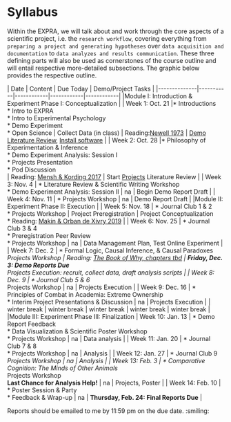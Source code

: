 # Syllabus

Within the EXPRA, we will talk about and work through the core aspects of a scientific project, i.e. the `research workflow`, covering everything from `preparing a project and generating hypotheses` over `data acquisition and documentation` to `data analyzes and results communication`. These three defining parts will also be used as cornerstones of the course outline and will entail respective more-detailed subsections. The graphic below provides the respective outline.   


| Date   | Content   |  Due Today | Demo/Project Tasks |
|--------------|-----------|------------|------------|------------|
|<td colspan=4>Module I: Introduction & Experiment Phase I: Conceptualization |
| Week 1: Oct. 21 |* Introductions<br>* Intro to EXPRA<br>* Intro to Experimental Psychology<br>* Demo Experiment<br>* Open Science | Collect Data (in class) |  Reading:[Newell 1973](http://shelf2.library.cmu.edu/Tech/240474311.pdf)  |  [Demo Literature Review](https://github.com/avakiai/yanny-laurel-demo), [Install software](https://avakiai.github.io/expra_winter2021-2022/setup.html) |
| Week 2: Oct. 28 |* Philosophy of Experimentation & Inference<br>* Demo Experiment Analysis: Session I<br>* Projects Presentation<br>* Pod Discussion<br>| Reading: [Mensh & Kording 2017](https://journals.plos.org/ploscompbiol/article?id=10.1371/journal.pcbi.1005619) | Start [Projects](https://avakiai.github.io/expra_winter2021-2022/projects.html) Literature Review | 
| Week 3: Nov. 4 | * Literature Review & Scientific Writing Workshop<br>*  Demo Experiment Analysis: Session II | na | Begin Demo Report Draft | 
| Week 4: Nov. 11 | * Projects Workshop | na | Demo Report Draft | 
|<td colspan=4>Module II: Experiment Phase II: Execution |
| Week 5: Nov. 18 | * Journal Club 1 & 2<br>* Projects Workshop  | Project Preregistration | Project Conceptualization <br>* Reading: [Makin & Orban de Xivry 2019](https://elifesciences.org/articles/48175) |
| Week 6: Nov. 25 | * Journal Club 3 & 4<br>* Preregistration Peer Review<br>* Projects Workshop | na | Data Management Plan, Test Online Experiment |
| Week 7: Dec. 2 | * Formal Logic, Causal Inference, & Causal Paradoxes<br>*Projects Workshop  | Reading: [The Book of Why, chapters tbd]() | **Friday, Dec. 3: Demo Reports Due**<br>Projects Execution: recruit, collect data, draft analysis scripts |
| Week 8: Dec. 9 |  * Journal Club 5 & 6<br>* Projects Workshop | na | Projects Execution | 
| Week 9: Dec. 16 | * Principles of Combat in Academia: Extreme Ownership<br>* Interim Project Presentations & Discussion | na | Projects Execution |
| winter break | winter break | winter break | winter break | winter break |
|<td colspan=4>Module III: Experiment Phase III: Finalization
| Week 10: Jan. 13 | * Demo Report Feedback<br>* Data Visualization & Scientific Poster Workshop<br>* Projects Workshop  | na  | Data analysis |
| Week 11: Jan. 20 | * Journal Club 7 & 8<br>* Projects Workshop | na | Analysis |
| Week 12: Jan. 27 | * Journal Club 9<br>*Projects Workshop | na | Analysis | 
| Week 13: Feb. 3 | * Comparative Cognition: The Minds of Other Animals<br>* Projects Workshop<br>**Last Chance for Analysis Help!** | na | Projects, Poster |
| Week 14: Feb. 10 | * Poster Session & Party<br>* Feedback & Wrap-up | na |  **Thursday, Feb. 24: Final Reports Due** |


Reports should be emailed to me by 11:59 pm on the due date. :smiling:
